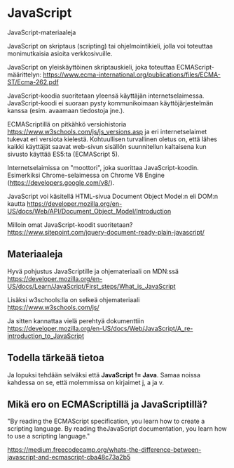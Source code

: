 # JavaScript
JavaScript-materiaaleja


JavaScript on skriptaus (scripting) tai ohjelmointikieli, jolla voi toteuttaa monimutkaisia asioita verkkosivuille.

JavaScript on yleiskäyttöinen skriptauskieli, joka toteuttaa ECMAScript-määrittelyn: https://www.ecma-international.org/publications/files/ECMA-ST/Ecma-262.pdf

JavaScript-koodia suoritetaan yleensä käyttäjän internetselaimessa. JavaScript-koodi ei suoraan pysty kommunikoimaan käyttöjärjestelmän kanssa (esim. avaamaan tiedostoja jne.). 

ECMAScriptillä on pitkähkö versiohistoria https://www.w3schools.com/js/js_versions.asp ja eri internetselaimet tukevat eri versiota kielestä. Kohtuullisen turvallinen oletus on, että lähes kaikki käyttäjät saavat web-sivun sisällön suunnitellun kaltaisena kun sivusto käyttää ES5:ta (ECMAScript 5).

Internetselaimissa on "moottori", joka suorittaa JavaScript-koodin. Esimerkiksi Chrome-selaimessa on Chrome V8 Engine (https://developers.google.com/v8/).

JavaScript voi käsitellä HTML-sivua Document Object Model:n eli DOM:n kautta https://developer.mozilla.org/en-US/docs/Web/API/Document_Object_Model/Introduction

Milloin omat JavaScript-koodit suoritetaan? https://www.sitepoint.com/jquery-document-ready-plain-javascript/



## Materiaaleja


Hyvä pohjustus JavaScriptille ja ohjemateriaali on MDN:ssä https://developer.mozilla.org/en-US/docs/Learn/JavaScript/First_steps/What_is_JavaScript

Lisäksi w3schools:lla on selkeä ohjemateriaali https://www.w3schools.com/js/

Ja sitten kannattaa vielä perehtyä dokumenttiin https://developer.mozilla.org/en-US/docs/Web/JavaScript/A_re-introduction_to_JavaScript


## Todella tärkeää tietoa

Ja lopuksi tehdään selväksi että **JavaScript != Java**. Samaa noissa kahdessa on se, että molemmissa on kirjaimet j, a ja v.


## Mikä ero on ECMAScriptillä ja JavaScriptillä?
"By reading the ECMAScript specification, you learn how to create a scripting language. By reading theJavaScript documentation, you learn how to use a scripting language."

https://medium.freecodecamp.org/whats-the-difference-between-javascript-and-ecmascript-cba48c73a2b5
